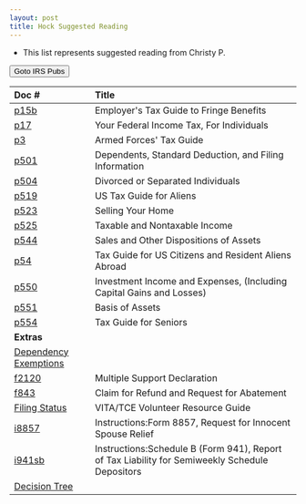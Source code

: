 ```yaml
---
layout: post
title: Hock Suggested Reading
---
```


- This list represents suggested reading from Christy P.
<script> function button1() { window.open("https://www.irs.gov/forms-pubs"); } </script>
<button onclick="button1()">Goto IRS Pubs</button>


| Doc # | Title |
|:--|:--|
| [p15b](/ea/others/view.p15b) | Employer's Tax Guide to Fringe Benefits |
| [p17](/ea/others/view.p17) | Your Federal Income Tax, For Individuals |
| [p3](/ea/others/view.p3) | Armed Forces' Tax Guide |
| [p501](/ea/others/view.p501) | Dependents, Standard Deduction, and Filing Information |
| [p504](/ea/others/view.p504) | Divorced or Separated Individuals |
| [p519](/ea/others/view.p519) | US Tax Guide for Aliens |
| [p523](/ea/others/view.p523) |  Selling Your Home |
| [p525](/ea/others/view.p525) | Taxable and Nontaxable  Income |
| [p544](/ea/others/view.p544) | Sales and Other  Dispositions of  Assets |
| [p54](/ea/others/view.p54) | Tax Guide for US Citizens and Resident Aliens Abroad |
| [p550](/ea/others/view.p550) |  Investment Income and Expenses, (Including Capital Gains and Losses)  |
| [p551](/ea/others/view.p551) | Basis of Assets |
| [p554](/ea/others/view.p554) |  Tax Guide for Seniors |
|**Extras**||
| [Dependency Exemptions](/ea/others/view.dependency_exemptions_4012) |  |
| [f2120](/ea/others/view.f2120) | Multiple Support Declaration |
| [f843](/ea/others/view.f843) | Claim for Refund and Request for Abatement |
| [Filing Status](/ea/others/view.filing_status_4012) | VITA/TCE Volunteer Resource Guide |
| [i8857](/ea/others/view.i8857) | Instructions:Form 8857,  Request for Innocent Spouse Relief |
| [i941sb](/ea/others/view.i941sb) | Instructions:Schedule B (Form 941), Report of Tax Liability for Semiweekly Schedule Depositors |
| [Decision Tree](/ea/others/view.irs-pub-4011-decision-tree) |  |